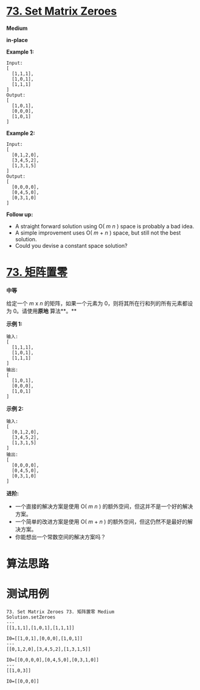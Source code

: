 # [73. Set Matrix Zeroes][enTitle]

**Medium**

**in-place** 

**Example 1:** 

```
Input: 
[
  [1,1,1],
  [1,0,1],
  [1,1,1]
]
Output: 
[
  [1,0,1],
  [0,0,0],
  [1,0,1]
]

```

**Example 2:** 

```
Input: 
[
  [0,1,2,0],
  [3,4,5,2],
  [1,3,1,5]
]
Output: 
[
  [0,0,0,0],
  [0,4,5,0],
  [0,3,1,0]
]

```

**Follow up:** 

- A straight forward solution using O( *m*  *n* ) space is probably a bad idea. 
- A simple improvement uses O( *m*  +  *n* ) space, but still not the best solution. 
- Could you devise a constant space solution?


# [73. 矩阵置零][cnTitle]

**中等**

给定一个  *m*  x  *n*  的矩阵，如果一个元素为 0，则将其所在行和列的所有元素都设为 0。请使用**原地** 算法**。** 

**示例 1:** 

```
输入: 
[
  [1,1,1],
  [1,0,1],
  [1,1,1]
]
输出: 
[
  [1,0,1],
  [0,0,0],
  [1,0,1]
]

```

**示例 2:** 

```
输入: 
[
  [0,1,2,0],
  [3,4,5,2],
  [1,3,1,5]
]
输出: 
[
  [0,0,0,0],
  [0,4,5,0],
  [0,3,1,0]
]
```

**进阶:** 

- 一个直接的解决方案是使用 O( *m*  *n* ) 的额外空间，但这并不是一个好的解决方案。 
- 一个简单的改进方案是使用 O( *m*  +  *n* ) 的额外空间，但这仍然不是最好的解决方案。 
- 你能想出一个常数空间的解决方案吗？




# 算法思路

# 测试用例
```
73. Set Matrix Zeroes 73. 矩阵置零 Medium
Solution.setZeroes
---
[[1,1,1],[1,0,1],[1,1,1]]
 
I0=[[1,0,1],[0,0,0],[1,0,1]]
---
[[0,1,2,0],[3,4,5,2],[1,3,1,5]]

I0=[[0,0,0,0],[0,4,5,0],[0,3,1,0]]
---
[[1,0,3]]

I0=[[0,0,0]]
```

[enTitle]: https://leetcode.com/problems/set-matrix-zeroes/
[cnTitle]: https://leetcode-cn.com/problems/set-matrix-zeroes/
